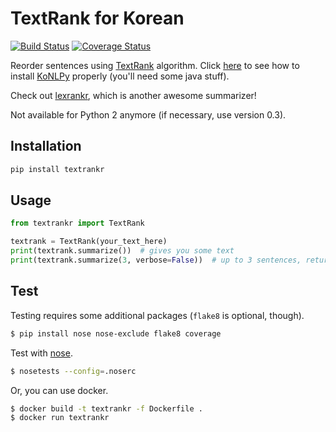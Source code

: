 # TextRank for Korean

[![Build Status](https://travis-ci.org/theeluwin/textrankr.svg?branch=master)](https://travis-ci.org/theeluwin/textrankr)
[![Coverage Status](https://coveralls.io/repos/theeluwin/textrankr/badge.svg?branch=master&service=github)](https://coveralls.io/github/theeluwin/textrankr?branch=master)

Reorder sentences using [TextRank](http://digital.library.unt.edu/ark:/67531/metadc30962/) algorithm.
Click [here](http://konlpy.org/en/latest/install/) to see how to install [KoNLPy](http://konlpy.org/) properly (you'll need some java stuff).

Check out [lexrankr](https://github.com/theeluwin/lexrankr), which is another awesome summarizer!

Not available for Python 2 anymore (if necessary, use version 0.3).

## Installation

```bash
pip install textrankr
```

## Usage

```python
from textrankr import TextRank

textrank = TextRank(your_text_here)
print(textrank.summarize())  # gives you some text
print(textrank.summarize(3, verbose=False))  # up to 3 sentences, returned as list
```

## Test

Testing requires some additional packages (`flake8` is optional, though).

```bash
$ pip install nose nose-exclude flake8 coverage
```

Test with [nose](https://nose.readthedocs.io/).

```bash
$ nosetests --config=.noserc
```

Or, you can use docker.

```bash
$ docker build -t textrankr -f Dockerfile .
$ docker run textrankr
```
